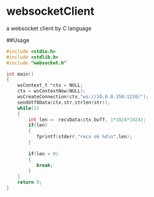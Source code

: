 websocketClient
===============

a websocket client by C language


##Usage

```c
#include <stdio.h>
#include <stdlib.h>
#include "websocket.h"

int main()
{ 
    wsContext_t *ctx = NULL;
    ctx = wsContextNew(NULL);
    wsCreateConnection(ctx,"ws://10.0.0.150:1238/");
    sendUtf8Data(ctx,str,strlen(str));
    while(1)
    {
        int len =  recvData(ctx,buff, 1*1024*1024);
        if(len)
        {
           fprintf(stderr,"recv ok %d\n",len);
        }
        
        if(len < 0)
        {
           break;
        }
    }    
    return 0;
}
```